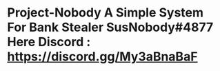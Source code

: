 # Project-Nobody A Simple System For Bank Stealer SusNobody#4877 Here Discord : https://discord.gg/My3aBnaBaF
